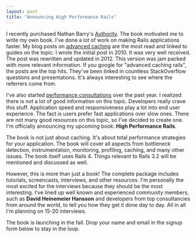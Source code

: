 ```yaml
---
layout: post
title: "Announcing High Performance Rails"
---
```


I recently purchased Nathan Barry's
[Authority](http://nathanbarry.com/authority/). The book motivated me
to write my own book. I've done a lot of work on making Rails
applications faster. My blog posts on [advanced
caching](/2012/07/advanced_caching_revised/) are the most read and
linked to guides on the topic. I wrote the initial post in 2010. It
was very well received. The post was rewritten and updated in 2012.
This version was jam packed with more relevant information. If you
google for "advanced caching rails", the posts are the top hits.
They've been linked in countless StackOverflow questions and
presentations. It's always interesting to see where the referrers come
from.

I've also started [performance consultations](/performance-consultations)
over the past year. I realized there is not a lot of good information
on this topic. Developers really crave this stuff. Application speed
and responsiveness play a lot into end user experience. The fact is
users prefer fast applications over slow ones. There are not many good
resources on this topic, so I've decided to create one. I'm officially
announcing my upcoming book: **High Performance Rails**. 

The book is not just about caching. It's about total performance
strategies for your application. The book will cover all aspects from
bottleneck detection, instrumentation, monitoring, profiling, caching,
and many other issues. The book itself uses Rails 4. Things relevant
to Rails 3.2 will be mentioned and discussed as well.

However, this is more than just a book! The complete package includes
tutorials, screencasts, interviews, and other resources. I'm
personally the most excited for the interviews because they should be
the most interesting. I've lined up well known and experienced
community members, such as **David Heinemeier Hansson** and developers from
top consultancies from around the world, to tell you how they get it
done day to day. All in all I'm planning on 15-20 interviews.

The book is launching in the fall. Drop your name and email in the
signup form below to stay in the loop.
